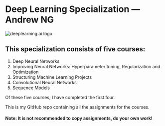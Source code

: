 # Deep Learning Specialization &mdash; Andrew NG

![deeplearning.ai logo](https://github.com/[oakhtar147]/[deep-learning-specialization]/blob/[master]/logo.png?raw=true)

## This specialization consists of five courses:

<ol>
   <li>Deep Neural Networks</li>
   <li>Improving Neural Networks: Hyperparameter tuning, Regularization and Optimization</li>
   <li>Structuring Machine Learning Projects</li>
   <li>Convolutional Neural Networks</li>
   <li>Sequence Models</li>
</ol> 
 
Of these five courses, I have completed the first four.
  
This is my GitHub repo containing all the assignments for the courses.

#### Note: It is not recommended to copy assignments, do your own work!
